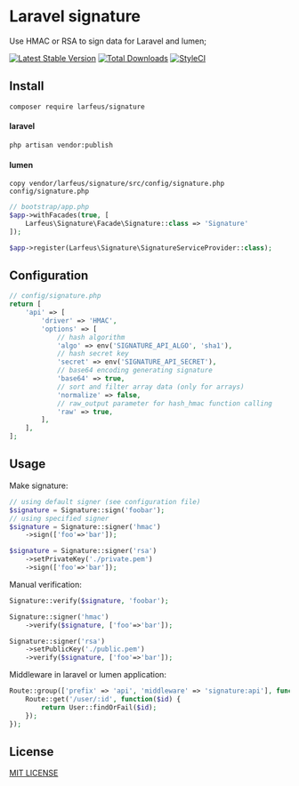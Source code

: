# Laravel signature

Use HMAC or RSA to sign data for Laravel and lumen;

[![Latest Stable Version](https://poser.pugx.org/larfeus/signature/version)](https://packagist.org/packages/larfeus/signature)
[![Total Downloads](https://poser.pugx.org/larfeus/signature/downloads)](https://packagist.org/packages/larfeus/signature)
[![StyleCI](https://styleci.io/repos/76261016/shield)](https://styleci.io/repos/76261016096)

## Install

```shell
composer require larfeus/signature
```

#### laravel

```shell
php artisan vendor:publish
```

#### lumen

```shell
copy vendor/larfeus/signature/src/config/signature.php config/signature.php
```
```php
// bootstrap/app.php
$app->withFacades(true, [
    Larfeus\Signature\Facade\Signature::class => 'Signature'
]);

$app->register(Larfeus\Signature\SignatureServiceProvider::class);
```

## Configuration

```php
// config/signature.php
return [
	'api' => [
		'driver' => 'HMAC',
		'options' => [
		    // hash algorithm
			'algo' => env('SIGNATURE_API_ALGO', 'sha1'),
			// hash secret key
			'secret' => env('SIGNATURE_API_SECRET'),
			// base64 encoding generating signature
			'base64' => true,
			// sort and filter array data (only for arrays)
			'normalize' => false,
			// raw_output parameter for hash_hmac function calling
			'raw' => true,
		],
	],
];
```

## Usage

Make signature:

```php
// using default signer (see configuration file)
$signature = Signature::sign('foobar');
// using specified signer
$signature = Signature::signer('hmac')
    ->sign(['foo'=>'bar']);

$signature = Signature::signer('rsa')
    ->setPrivateKey('./private.pem')
    ->sign(['foo'=>'bar']);
```

Manual verification:

```php
Signature::verify($signature, 'foobar');

Signature::signer('hmac')
    ->verify($signature, ['foo'=>'bar']);

Signature::signer('rsa')
    ->setPublicKey('./public.pem')
    ->verify($signature, ['foo'=>'bar']);
```

Middleware in laravel or lumen application:
```php
Route::group(['prefix' => 'api', 'middleware' => 'signature:api'], function () {
	Route::get('/user/:id', function($id) {
		return User::findOrFail($id);
	});
});
```

## License

[MIT LICENSE](https://github.com/larfeus/signature/blob/master/LICENSE)
